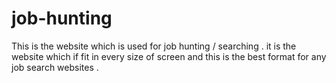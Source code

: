 # job-hunting
This is the website which is used for job hunting / searching . it is the website which if fit in every size of screen and this is the best format for any job search websites .
